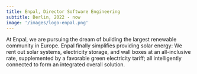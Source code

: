 ```yaml
---
title: Enpal, Director Software Engineering
subtitle: Berlin, 2022 - now
image: '/images/logo-enpal.png'
---
```

At Enpal, we are pursuing the dream of building the largest renewable community in Europe. Enpal finally simplifies providing solar energy: We rent out solar systems, electricity storage, and wall boxes at an all-inclusive rate, supplemented by a favorable green electricity tariff; all intelligently connected to form an integrated overall solution.